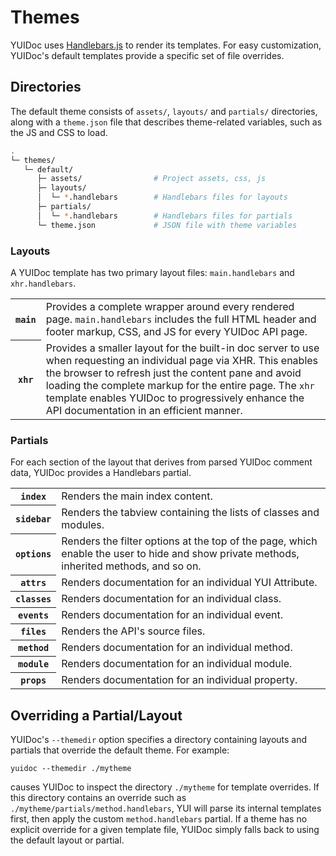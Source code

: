 # Themes

YUIDoc uses [Handlebars.js](http://handlebarsjs.com/) to render its templates.
For easy customization, YUIDoc's default templates provide a specific set of
file overrides.

## Directories

The default theme consists of `assets/`, `layouts/` and `partials/` directories,
along with a `theme.json` file that describes theme-related variables,
such as the JS and CSS to load.

``` sh
.
└─ themes/
   └─ default/
      ├─ assets/                # Project assets, css, js
      ├─ layouts/
      │  └─ *.handlebars        # Handlebars files for layouts
      ├─ partials/
      │  └─ *.handlebars        # Handlebars files for partials
      └─ theme.json             # JSON file with theme variables
```

### Layouts

A YUIDoc template has two primary layout files: `main.handlebars` and `xhr.handlebars`.

<table>
<tr>
    <th><code>main</code></th>
    <td>
        Provides a complete wrapper around every rendered page.
        <code>main.handlebars</code> includes the full HTML header and footer markup, CSS, and JS
        for every YUIDoc API page.
    </td>
</tr>
<tr>
    <th><code>xhr</code></th>
    <td>
        Provides a smaller layout for the built-in doc server to use when requesting an individual page via XHR.
        This enables the browser to refresh just the content pane and avoid loading the complete  markup for the entire page.
        The <code>xhr</code> template enables YUIDoc to progressively enhance the API documentation in an efficient manner.
    </td>
</tr>
</table>

### Partials

For each section of the layout that derives from parsed YUIDoc comment data,
YUIDoc provides a Handlebars partial.

<table>
<tr>
    <th><code>index</code></th>
    <td>Renders the main index content.</td>
</tr>
<tr>
    <th><code>sidebar</code></th>
    <td>Renders the tabview containing the lists of classes and modules.</td>
</tr>
<tr>
    <th><code>options</code></th>
    <td>Renders the filter options at the top of the page, which enable the user to hide and show private methods, inherited methods, and so on.</td>
</tr>
<tr>
    <th><code>attrs</code></th>
    <td>Renders documentation for an individual YUI Attribute.</td>
</tr>
<tr>
    <th><code>classes</code></th>
    <td>Renders documentation for an individual class.</td>
</tr>
<tr>
    <th><code>events</code></th>
    <td>Renders documentation for an individual event.</td>
</tr>
<tr>
    <th><code>files</code></th>
    <td>Renders the API's source files.</td>
</tr>
<tr>
    <th><code>method</code></th>
    <td>Renders documentation for an individual method.</td>
</tr>
<tr>
    <th><code>module</code></th>
    <td>Renders documentation for an individual module.</td>
</tr>
<tr>
    <th><code>props</code></th>
    <td>Renders documentation for an individual property.</td>
</tr>
</table>

## Overriding a Partial/Layout

YUIDoc's `--themedir` option specifies a directory containing
layouts and partials that override the default theme. For example:

```terminal
yuidoc --themedir ./mytheme
```

causes YUIDoc to inspect the directory `./mytheme` for template overrides.
If this directory contains an override such as `./mytheme/partials/method.handlebars`,
YUI will parse its internal templates first, then apply the custom
`method.handlebars` partial.
If a theme has no explicit override for a given template file,
YUIDoc simply falls back to using the default layout or partial.
